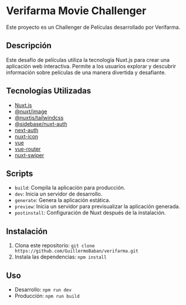 # Verifarma Movie Challenger

Este proyecto es un Challenger de Películas desarrollado por Verifarma.

## Descripción

Este desafío de películas utiliza la tecnología Nuxt.js para crear una aplicación web interactiva. Permite a los usuarios explorar y descubrir información sobre películas de una manera divertida y desafiante.

## Tecnologías Utilizadas

- [Nuxt.js](https://nuxtjs.org/)
- [@nuxt/image](https://image.nuxtjs.org/)
- [@nuxtjs/tailwindcss](https://tailwindcss.nuxtjs.org/)
- [@sidebase/nuxt-auth](https://auth.nuxtjs.org/)
- [next-auth](https://next-auth.js.org/)
- [nuxt-icon](https://pfeiffer-git.github.io/nuxt-icon/)
- [vue](https://v3.vuejs.org/)
- [vue-router](https://router.vuejs.org/)
- [nuxt-swiper](https://github.com/surmon-china/vue-awesome-swiper)

## Scripts

- `build`: Compila la aplicación para producción.
- `dev`: Inicia un servidor de desarrollo.
- `generate`: Genera la aplicación estática.
- `preview`: Inicia un servidor para previsualizar la aplicación generada.
- `postinstall`: Configuración de Nuxt después de la instalación.

## Instalación

1. Clona este repositorio: `git clone https://github.com/GuillermoBaban/verifarma.git`
2. Instala las dependencias: `npm install`

## Uso

- Desarrollo: `npm run dev`
- Producción: `npm run build`
